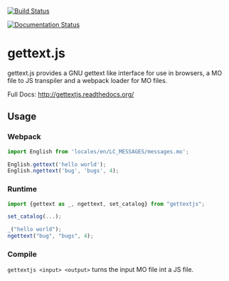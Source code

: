 [![Build Status](https://travis-ci.org/ojii/gettext.js.svg?branch=master)](https://travis-ci.org/ojii/gettext.js)

[![Documentation Status](https://readthedocs.org/projects/gettextjs/badge/?version=latest)](http://gettextjs.readthedocs.io/en/latest/?badge=latest)

gettext.js
==========

gettext.js provides a GNU gettext like interface for use in browsers, a MO file to
JS transpiler and a webpack loader for MO files.

Full Docs: <http://gettextjs.readthedocs.org/>

Usage
-----

### Webpack

```js
import English from 'locales/en/LC_MESSAGES/messages.mo';

English.gettext('hello world');
English.ngettext('bug', 'bugs', 4);
```

### Runtime

```js
import {gettext as _, ngettext, set_catalog} from "gettextjs";

set_catalog(...);

_("hello world");
ngettext("bug", "bugs", 4);
```

### Compile

`gettextjs <input> <output>` turns the input MO file int a JS file.
